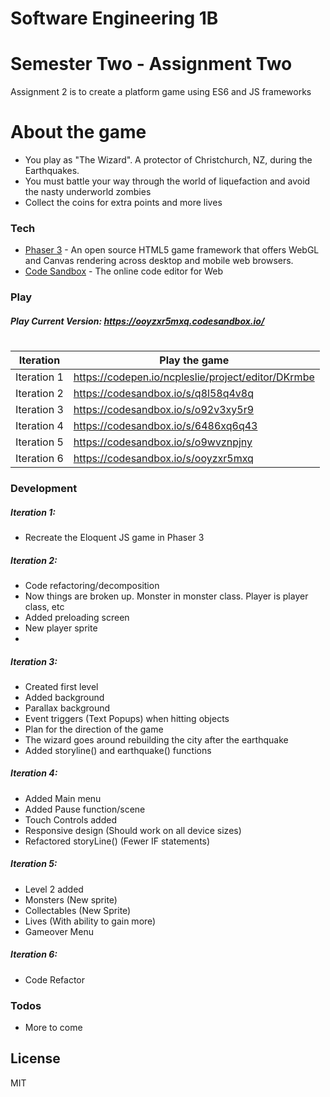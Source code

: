 # Software Engineering 1B
# Semester Two - Assignment Two

Assignment 2 is to create a platform game using ES6 and JS frameworks

# About the game

  - You play as "The Wizard". A protector of Christchurch, NZ, during the Earthquakes.
  - You must battle your way through the world of liquefaction and avoid the nasty underworld zombies
  - Collect the coins for extra points and more lives


### Tech

* [Phaser 3](https://github.com/photonstorm/phaser) - An open source HTML5 game framework that offers WebGL and Canvas rendering across desktop and mobile web browsers.
* [Code Sandbox](https://codesandbox.io/) - The online code editor for Web


### Play

##### Play Current Version: https://ooyzxr5mxq.codesandbox.io/

#
| Iteration | Play the game |
| ------ | ------ |
| Iteration 1 | https://codepen.io/ncpleslie/project/editor/DKrmbe |
| Iteration 2 | https://codesandbox.io/s/q8l58q4v8q |
| Iteration 3 | https://codesandbox.io/s/o92v3xy5r9 |
| Iteration 4 | https://codesandbox.io/s/6486xq6q43 |
| Iteration 5 | https://codesandbox.io/s/o9wvznpjny |
| Iteration 6 | https://codesandbox.io/s/ooyzxr5mxq |



### Development
##### Iteration 1: 

- Recreate the Eloquent JS game in Phaser 3

##### Iteration 2:

- Code refactoring/decomposition
- Now things are broken up. Monster in monster class. Player is player class, etc
- Added preloading screen
- New player sprite
- 
##### Iteration 3: 

- Created first level
- Added background
- Parallax background
- Event triggers (Text Popups) when hitting objects
- Plan for the direction of the game
- The wizard goes around rebuilding the city after the earthquake
- Added storyline() and earthquake() functions

##### Iteration 4:

- Added Main menu
- Added Pause function/scene
- Touch Controls added
- Responsive design (Should work on all device sizes)
- Refactored storyLine() (Fewer IF statements)

##### Iteration 5:

- Level 2 added
- Monsters (New sprite)
- Collectables (New Sprite)
- Lives (With ability to gain more)
- Gameover Menu

##### Iteration 6:

- Code Refactor

### Todos

 - More to come

License
----

MIT
